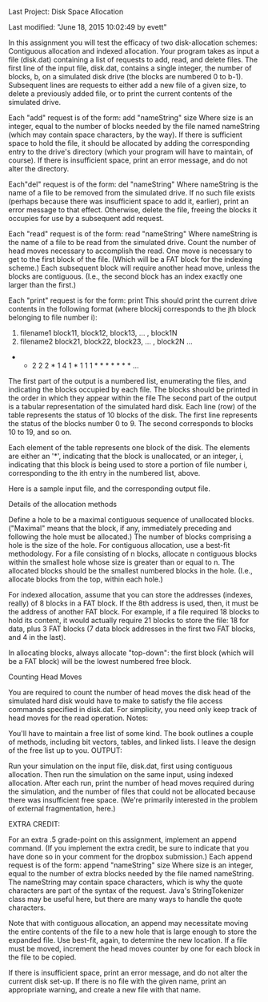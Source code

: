 Last Project: Disk Space Allocation

Last modified: "June 18, 2015 10:02:49 by evett"


In this assignment you will test the efficacy of two disk-allocation schemes:  Contiguous allocation and indexed allocation.  Your program takes as input a file (disk.dat) containing a list of requests to add, read, and delete files.  The first line of the input file, disk.dat, contains a single integer, the number of blocks, b, on a simulated disk drive (the blocks are numbered 0 to b-1).  Subsequent lines are requests to either add a new file of a given size, to delete a previously added file, or to print the current contents of the simulated drive.

Each "add" request is of the form: 
  add "nameString" size 
Where size  is an integer, equal to the number of blocks needed by the file named nameString (which may contain space characters, by the way).  If there is sufficient space to hold the file, it should be allocated by adding the corresponding entry to the drive's directory (which your program will have to maintain, of course).  If there is insufficient space, print an error message, and do not alter the directory.

Each"del" request is of the form: 
  del "nameString" 
Where nameString is the name of a file to be removed from the simulated drive.  If no such file exists (perhaps because there was insufficient space to add it, earlier), print an error message to that effect.  Otherwise, delete the file, freeing the blocks it occupies for use by a subsequent add request.

Each "read" request is of the form: 
  read "nameString" 
Where nameString is the name of a file to be read from the simulated drive.  Count the number of head moves necessary to accomplish the read.  One move is necessary to get to the first block of the file. (Which will be a FAT block for the indexing scheme.)  Each subsequent block will require another head move, unless the blocks are contiguous.  (I.e., the second block has an index exactly one larger than the first.)

Each "print" request is for the form: 
  print 
This should print the current drive contents in the following format (where blockij corresponds to the jth block belonging to file number i):

1. filename1 block11, block12, block13, ... , block1N 
2. filename2 block21, block22, block23, ... , block2N 
...

*  *  2  2  2  *  1  4  1  * 
1  1  1  *  *  *  *  *  *  * 
... 
 

The first part of the output is a numbered list, enumerating the files, and indicating the blocks occupied by each file.  The blocks should be printed in the order in which they appear within the file 
The second part of the output is a tabular representation of the simulated hard disk. Each line (row) of the table represents the status of 10 blocks of the disk. The first line represents the status of the blocks number 0 to 9. The second corresponds to blocks 10 to 19, and so on.

Each element of the table represents one block of the disk. The elements are either an '*', indicating that the block is unallocated, or an integer, i, indicating that this block is being used to store a portion of file number i, corresponding to the ith entry in the numbered list, above.

Here is a sample input file, and the corresponding output file.

Details of the allocation methods

Define a hole to be a maximal contiguous sequence of unallocated blocks. ("Maximal" means that the block, if any, immediately preceding and following the hole must be allocated.) The number of blocks comprising a hole is the size of the hole.
For contiguous allocation, use a best-fit methodology. For a file consisting of n blocks, allocate n contiguous blocks within the smallest hole whose size is greater than or equal to n. The allocated blocks should be the smallest numbered blocks in the hole. (I.e., allocate blocks from the top, within each hole.)

For indexed allocation, assume that you can store the addresses (indexes, really) of 8 blocks in a FAT block. If the 8th address is used, then, it must be the address of another FAT block. For example, if a file required 18 blocks to hold its content, it would actually require 21 blocks to store the file: 18 for data, plus 3 FAT blocks (7 data block addresses in the first two FAT blocks, and 4 in the last).

In allocating blocks, always allocate "top-down": the first block (which will be a FAT block) will be the lowest numbered free block.

Counting Head Moves

You are required to count the number of head moves the disk head of the simulated hard disk would have to make to satisfy the file access commands specified in disk.dat. For simplicity, you need only keep track of head moves for the read operation.
Notes:

You'll have to maintain a free list of some kind. The book outlines a couple of methods, including bit vectors, tables, and linked lists. I leave the design of the free list up to you.
OUTPUT:

Run your simulation on the input file, disk.dat, first using contiguous allocation.  Then run the simulation on the same input, using indexed allocation.  After each run, print the number of head moves required during the simulation, and the number of files that could not be allocated because there was insufficient free space. (We're primarily interested in the problem of external fragmentation, here.)

EXTRA CREDIT:

For an extra .5 grade-point on this assignment, implement an append command. (If you implement the extra credit, be sure to indicate that you have done so in your comment for the dropbox submission.) Each append request is of the form: 
  append "nameString" size 
Where size  is an integer, equal to the number of extra blocks needed by the file named nameString. The nameString may contain space characters, which is why the quote characters are part of the syntax of the request. Java's StringTokenizer class may be useful here, but there are many ways to handle the quote characters.

Note that with contiguous allocation, an append may necessitate moving the entire contents of the file to a new hole that is large enough to store the expanded file. Use best-fit, again, to determine the new location. If a file must be moved, increment the head moves counter by one for each block in the file to be copied.

If there is insufficient space, print an error message, and do not alter the current disk set-up. If there is no file with the given name, print an appropriate warning, and create a new file with that name.